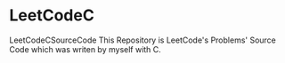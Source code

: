 # LeetCodeC
LeetCodeCSourceCode
This Repository is LeetCode's Problems' Source Code which was writen by myself with C.
